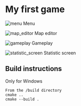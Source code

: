 # My first game

![menu](https://github.com/fdjackhs/test/blob/master/images/menu.png)
Menu

![map_editor](https://github.com/fdjackhs/test/blob/master/images/map_editor.png)
Map editor

![gameplay](https://github.com/fdjackhs/test/blob/master/images/gameplay.png)
Gameplay

![statistic_screen](https://github.com/fdjackhs/test/blob/master/images/statistic_screen.png)
Statistic screen


## Build instructions

Only for Windows

```
From the /build directory
cmake ..
cmake --build .
```